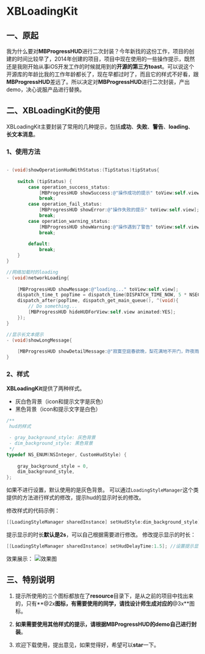 # XBLoadingKit 
## 一、原起
我为什么要对**MBProgressHUD**进行二次封装？今年新找的这份工作，项目的创建的时间比较早了，2014年创建的项目，项目中现在使用的一些操作提示，既然还是我刚开始从事iOS开发工作的时候就用到的**开源的第三方toast**。可以说这个开源库的年龄比我的工作年龄都长了，现在早都过时了，而且它的样式不好看，跟**MBProgressHUD**差远了。所以决定对**MBProgressHUD**进行二次封装，产出demo，决心说服产品进行替换。

## 二、XBLoadingKit的使用

XBLoadingKit主要封装了常用的几种提示，包括**成功**、**失败**、**警告**、**loading**、**长文本消息**。

### 1、使用方法


```objective-c

- (void)showOperationHudWithStatus:(TipStatus)tipStatus{
    
    switch (tipStatus) {
        case operation_success_status:
            [MBProgressHUD showSuccess:@"操作成功的提示" toView:self.view]; //成功的提示
            break;
        case operation_fail_status:
            [MBProgressHUD showError:@"操作失败的提示" toView:self.view]; //失败提示
            break;
        case operation_warning_status:
            [MBProgressHUD showWarning:@"操作遇到了警告" toView:self.view]; //警告提示
            break;
            
        default:
            break;
    }
}

//网络加载时的loading
- (void)networkLoading{
    
    [MBProgressHUD showMessage:@"loading..." toView:self.view];
    dispatch_time_t popTime = dispatch_time(DISPATCH_TIME_NOW, 5 * NSEC_PER_SEC);
    dispatch_after(popTime, dispatch_get_main_queue(), ^(void){
        // Do something...
        [MBProgressHUD hideHUDForView:self.view animated:YES];
    });
}

//显示长文本提示
- (void)showLongMessage{
    
    [MBProgressHUD showDetailMessage:@"寂寞空庭春欲晚，梨花满地不开门，昨夜雨疏风骤" toView:self.view delay:2.0];
}
```
### 2、样式
**XBLoadingKit**提供了两种样式。

- 灰白色背景（icon和提示文字是灰色）
- 黑色背景（icon和提示文字是白色）

```objective-c
/**
 hud的样式

 - gray_background_style: 灰色背景
 - dim_background_style: 黑色背景
 */
typedef NS_ENUM(NSInteger, CustomHudStyle) {
    
    gray_background_style = 0,
    dim_background_style,
};
```

如果不进行设置，默认使用的是灰色背景。
可以通过`LoadingStyleManager`这个类提供的方法进行样式的修改，提示hud的显示时长的修改。

修改样式的代码示例：

```objective-c
[[LoadingStyleManager sharedInstance] setHudStyle:dim_background_style];
```

提示显示的时长**默认是2s**，可以自己根据需要进行修改。
修改提示显示的时长：

```objective-c
[[LoadingStyleManager sharedInstance] setHudDelayTime:1.5]; //设置提示显示的时长
```
效果展示：
![效果图](https://upload-images.jianshu.io/upload_images/767049-64dc941b85f0ce63.png?imageMogr2/auto-orient/strip%7CimageView2/2/w/1240)


## 三、特别说明


1. 提示所使用的三个图标都放在了**resource**目录下，是从之前的项目中找出来的，只有**@2x**图标，有需要使用的同学，请找设计师生成对应的**@3x**图标。

2. **如果需要使用其他样式的提示，请根据MBProgressHUD的demo自己进行封装**。

3. 欢迎下载使用，提出意见，如果觉得好，希望可以**star**一下。


